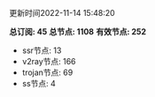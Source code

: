 更新时间2022-11-14 15:48:20

**总订阅: 45**
**总节点: 1108**
**有效节点: 252**
- ssr节点: 13
- v2ray节点: 166
- trojan节点: 69
- ss节点: 4
